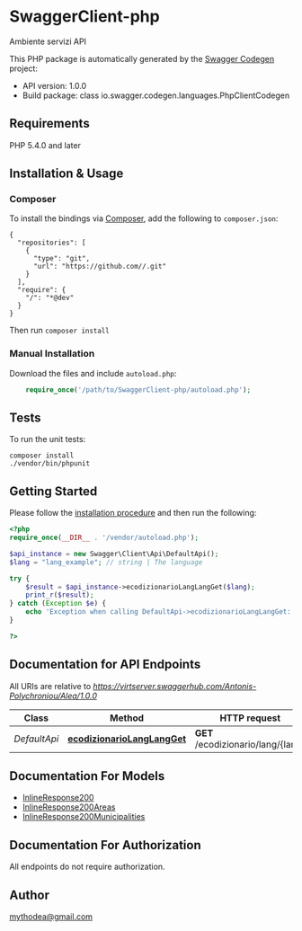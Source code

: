 # SwaggerClient-php
Ambiente servizi API

This PHP package is automatically generated by the [Swagger Codegen](https://github.com/swagger-api/swagger-codegen) project:

- API version: 1.0.0
- Build package: class io.swagger.codegen.languages.PhpClientCodegen

## Requirements

PHP 5.4.0 and later

## Installation & Usage
### Composer

To install the bindings via [Composer](http://getcomposer.org/), add the following to `composer.json`:

```
{
  "repositories": [
    {
      "type": "git",
      "url": "https://github.com//.git"
    }
  ],
  "require": {
    "/": "*@dev"
  }
}
```

Then run `composer install`

### Manual Installation

Download the files and include `autoload.php`:

```php
    require_once('/path/to/SwaggerClient-php/autoload.php');
```

## Tests

To run the unit tests:

```
composer install
./vendor/bin/phpunit
```

## Getting Started

Please follow the [installation procedure](#installation--usage) and then run the following:

```php
<?php
require_once(__DIR__ . '/vendor/autoload.php');

$api_instance = new Swagger\Client\Api\DefaultApi();
$lang = "lang_example"; // string | The language

try {
    $result = $api_instance->ecodizionarioLangLangGet($lang);
    print_r($result);
} catch (Exception $e) {
    echo 'Exception when calling DefaultApi->ecodizionarioLangLangGet: ', $e->getMessage(), PHP_EOL;
}

?>
```

## Documentation for API Endpoints

All URIs are relative to *https://virtserver.swaggerhub.com/Antonis-Polychroniou/Alea/1.0.0*

Class | Method | HTTP request | Description
------------ | ------------- | ------------- | -------------
*DefaultApi* | [**ecodizionarioLangLangGet**](docs/Api/DefaultApi.md#ecodizionariolanglangget) | **GET** /ecodizionario/lang/{lang} | 


## Documentation For Models

 - [InlineResponse200](docs/Model/InlineResponse200.md)
 - [InlineResponse200Areas](docs/Model/InlineResponse200Areas.md)
 - [InlineResponse200Municipalities](docs/Model/InlineResponse200Municipalities.md)


## Documentation For Authorization

 All endpoints do not require authorization.


## Author

mythodea@gmail.com


